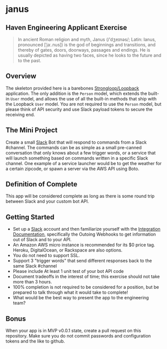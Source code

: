 # janus
## Haven Engineering Applicant Exercise
> In ancient Roman religion and myth, Janus (/ˈdʒeɪnəs/; Latin: Ianus, pronounced [ˈjaː.nus]) is the god of beginnings and transitions, and thereby of gates, doors, doorways, passages and endings. He is usually depicted as having two faces, since he looks to the future and to the past.

## Overview
The skeleton provided here is a barebones [Strongloop/Loopback](https://docs.strongloop.com/display/public/LB/Getting+started+with+LoopBack) application. The only addition is the `Person` model, which extends the built-in `User` model, and allows the use of all the built-in methods that ship with the Loopback `User` model. You are not required to use the `Person` model, but please think of API security and use Slack payload tokens to secure the receiving end.

## The Mini Project
Create a small [Slack](https://slack.com) Bot that will respond to commands from a Slack #channel. The commands can be as simple as a small pre-canned conversation that only knows about a few trigger words, or a service that will launch something based on commands written in a specific Slack channel. One example of a service launcher would be to get the weather for a certain zipcode, or spawn a server via the AWS API using Boto.

## Definition of Complete
This app will be considered complete as long as there is some round trip between Slack and your custom bot API.

## Getting Started
- Set up a [Slack](https://slack.com) account and then familiarize yourself with the [Integration Documentation](https://slack.com/integrations), specifically the Outoing Webhooks to get information out of Slack and to your API.
- An Amazon AWS micro instance is recommended for its $0 price tag. Heroku, DigitalOcean, or Rackspace are also options.
- You do not need to support SSL.
- Support 3 "trigger words" that send different responses back to the same Slack #channel
- Please include At least 1 unit test of your bot API code
- Document tradeoffs in the interest of time; this exercise should not take more than 3 hours.
- 100% completion is not required to be considered for a position, but be prepared to talk through what it would take to complete!
- What would be the best way to present the app to the engineering team?

## Bonus
When your app is in MVP v0.0.1 state, create a pull request on this repository. Make sure you do not commit passwords and configuration tokens and the like to github.